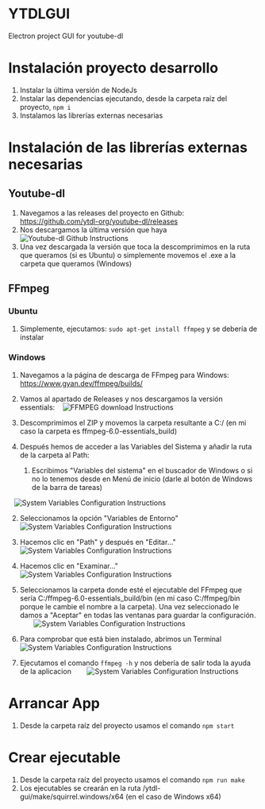 # YTDLGUI
Electron project GUI for youtube-dl 

# Instalación proyecto desarrollo
1. Instalar la última versión de NodeJs
2. Instalar las dependencias ejecutando, desde la carpeta raíz del proyecto, `npm i`
3. Instalamos las librerías externas necesarias

# Instalación de las librerías externas necesarias
## Youtube-dl
1. Navegamos a las releases del proyecto en Github: https://github.com/ytdl-org/youtube-dl/releases
2. Nos descargamos la última versión que haya
   ![Youtube-dl Github Instructions](./ytdl-gui/docs/imgs/download-yt-dl-github.png)
3. Una vez descargada la versión que toca la descomprimimos en la ruta que queramos (si es Ubuntu) o simplemente movemos el .exe a la carpeta que queramos (Windows)

## FFmpeg
### Ubuntu
1. Simplemente, ejecutamos: `sudo apt-get install ffmpeg` y se debería de instalar
### Windows
1. Navegamos a la página de descarga de FFmpeg para Windows: https://www.gyan.dev/ffmpeg/builds/
2. Vamos al apartado de Releases y nos descargamos la versión essentials:
   ![FFMPEG download Instructions](./ytdl-gui/docs/imgs/download-ffmpeg.png)
3. Descomprimimos el ZIP y movemos la carpeta resultante a C:/ (en mi caso la carpeta es ffmpeg-6.0-essentials_build)
4. Después hemos de acceder a las Variables del Sistema y añadir la ruta de la carpeta al Path:

   1. Escribimos "Variables del sistema" en el buscador de Windows o si no lo tenemos desde en Menú de inicio (darle al botón de Windows de la barra de tareas)

   ![System Variables Configuration Instructions](./ytdl-gui/docs/imgs/system-variables1.png)

   2. Seleccionamos la opción "Variables de Entorno"
   
   ![System Variables Configuration Instructions](./ytdl-gui/docs/imgs/system-variables2.png)
   
   3. Hacemos clic en "Path" y después en "Editar..."
   
   ![System Variables Configuration Instructions](./ytdl-gui/docs/imgs/system-variables3.png)
   
   4. Hacemos clic en "Examinar..."
   
   ![System Variables Configuration Instructions](./ytdl-gui/docs/imgs/system-variables4.png)
   
   5. Seleccionamos la carpeta donde esté el ejecutable del FFmpeg que sería C:/ffmpeg-6.0-essentials_build/bin (en mi caso C:/ffmpeg/bin porque le cambie el nombre a la carpeta). Una vez seleccionado le damos a "Aceptar" en todas las ventanas para guardar la configuración.
   
   ![System Variables Configuration Instructions](./ytdl-gui/docs/imgs/system-variables5.png)
   
   6. Para comprobar que está bien instalado, abrimos un Terminal
   
   ![System Variables Configuration Instructions](./ytdl-gui/docs/imgs/system-variables6.png)
   
   7. Ejecutamos el comando `ffmpeg -h` y nos debería de salir toda la ayuda de la aplicacion
   
   ![System Variables Configuration Instructions](./ytdl-gui/docs/imgs/system-variables7.png)

# Arrancar App
1. Desde la carpeta raíz del proyecto usamos el comando `npm start`

# Crear ejecutable
1. Desde la carpeta raíz del proyecto usamos el comando `npm run make`
2. Los ejecutables se crearán en la ruta /ytdl-gui/make/squirrel.windows/x64 (en el caso de Windows x64)